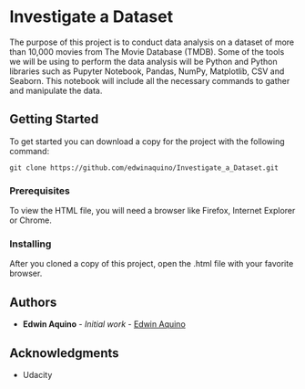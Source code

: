 # Investigate a Dataset

The purpose of this project is to conduct data analysis on a dataset of more than 10,000 movies from The Movie Database (TMDB). Some of the tools we will be using to perform the data analysis will be Python and Python libraries such as Pupyter Notebook, Pandas, NumPy, Matplotlib, CSV and Seaborn. This notebook will include all the necessary commands to gather and manipulate the data.

## Getting Started
To get started you can download a copy for the project with the following command:

 ```
git clone https://github.com/edwinaquino/Investigate_a_Dataset.git
```

### Prerequisites

To view the HTML file, you will need a browser like Firefox, Internet Explorer or Chrome.


### Installing

After you cloned a copy of this project, open the .html file with your favorite browser.



## Authors

* **Edwin Aquino** - *Initial work* - [Edwin Aquino](https://github.com/edwinaquino)



## Acknowledgments

* Udacity
